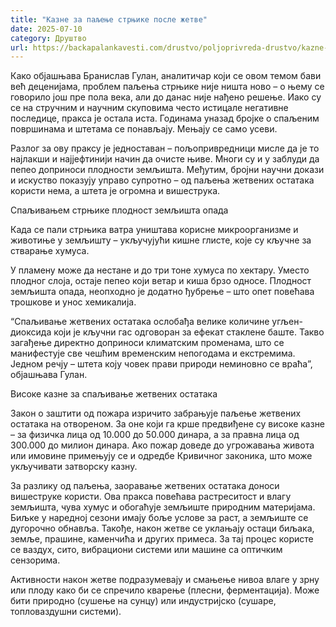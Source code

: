 ```yaml
---
title: "Казне за паљење стрњике после жетве"
date: 2025-07-10
category: Друштво
url: https://backapalankavesti.com/drustvo/poljoprivreda-drustvo/kazne-za-paljenje-strnjike-posle-zetve/
---
```


Како објашњава Бранислав Гулан, аналитичар који се овом темом бави већ деценијама, проблем паљења стрњике није ништа ново – о њему се говорило још пре пола века, али до данас није нађено решење. Иако су се на стручним и научним скуповима често истицале негативне последице, пракса је остала иста. Годинама уназад бројке о спаљеним површинама и штетама се понављају. Мењају се само усеви.

Разлог за ову праксу је једноставан – пољопривредници мисле да је то најлакши и најјефтинији начин да очисте њиве. Многи су и у заблуди да пепео доприноси плодности земљишта. Међутим, бројни научни докази и искуство показују управо супротно – од паљења жетвених остатака користи нема, а штета је огромна и вишеструка.

Спаљивањем стрњике плодност земљишта опада

Када се пали стрњика ватра уништава корисне микроорганизме и животиње у земљишту – укључујући кишне глисте, које су кључне за стварање хумуса.

У пламену може да нестане и до три тоне хумуса по хектару. Уместо плодног слоја, остаје пепео који ветар и киша брзо односе. Плодност земљишта опада, неопходно је додатно ђубрење – што опет повећава трошкове и унос хемикалија.

“Спаљивање жетвених остатака ослобађа велике количине угљен-диоксида који је кључни гас одговоран за ефекат стаклене баште. Такво загађење директно доприноси климатским променама, што се манифестује све чешћим временским непогодама и екстремима. Једном речју – штета коју човек прави природи неминовно се враћа”, објашњава Гулан.

Високе казне за спаљивање жетвених остатака

Закон о заштити од пожара изричито забрањује паљење жетвених остатака на отвореном. За оне који га крше предвиђене су високе казне – за физичка лица од 10.000 до 50.000 динара, а за правна лица од 300.000 до милион динара. Ако пожар доведе до угрожавања живота или имовине примењују се и одредбе Кривичног законика, што може укључивати затворску казну.

За разлику од паљења, заоравање жетвених остатака доноси вишеструке користи. Ова пракса повећава растреситост и влагу земљишта, чува хумус и обогаћује земљиште природним материјама. Биљке у наредној сезони имају боље услове за раст, а земљиште се дугорочно обнавља. Такође, након жетве се уклањају остаци биљака, земље, прашине, каменчића и других примеса. За тај процес користе се ваздух, сито, вибрациони системи или машине са оптичким сензорима.

Активности након жетве подразумевају и смањење нивоа влаге у зрну или плоду како би се спречило кварење (плесни, ферментација). Може бити природно (сушење на сунцу) или индустријско (сушаре, топловаздушни системи).
